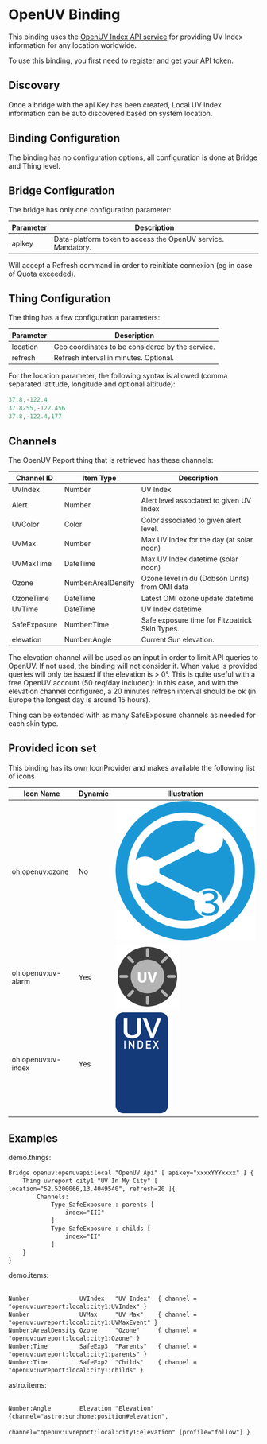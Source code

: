 # OpenUV Binding

This binding uses the [OpenUV Index API service](https://www.openuv.io/) for providing UV Index information for any location worldwide.

To use this binding, you first need to [register and get your API token](https://www.openuv.io/auth/google).

## Discovery

Once a bridge with the api Key has been created, Local UV Index information can be auto discovered based on system location.

## Binding Configuration

The binding has no configuration options, all configuration is done at Bridge and Thing level.

## Bridge Configuration

The bridge has only one configuration parameter:

| Parameter | Description                                                  |
|-----------|--------------------------------------------------------------|
| apikey    | Data-platform token to access the OpenUV service. Mandatory. |

Will accept a Refresh command in order to reinitiate connexion (eg in case of Quota exceeded).

## Thing Configuration

The thing has a few configuration parameters:

| Parameter | Description                                                  |
|-----------|--------------------------------------------------------------|
| location  | Geo coordinates to be considered by the service.             |
| refresh   | Refresh interval in minutes. Optional.                       |

For the location parameter, the following syntax is allowed (comma separated latitude, longitude and optional altitude):

```java
37.8,-122.4
37.8255,-122.456
37.8,-122.4,177
```

## Channels

The OpenUV Report thing that is retrieved has these channels:

| Channel ID   | Item Type           | Description                                     |
|--------------|---------------------|-------------------------------------------------|
| UVIndex      | Number              | UV Index                                        |
| Alert        | Number              | Alert level associated to given UV Index        |
| UVColor      | Color               | Color associated to given alert level.          |
| UVMax        | Number              | Max UV Index for the day (at solar noon)        |
| UVMaxTime    | DateTime            | Max UV Index datetime (solar noon)              |
| Ozone        | Number:ArealDensity | Ozone level in du (Dobson Units) from OMI data  |
| OzoneTime    | DateTime            | Latest OMI ozone update datetime                |
| UVTime       | DateTime            | UV Index datetime                               |
| SafeExposure | Number:Time         | Safe exposure time for Fitzpatrick Skin Types.  |
| elevation    | Number:Angle        | Current Sun elevation.                          |

The elevation channel will be used as an input in order to limit API queries to OpenUV. If not used,
the binding will not consider it. When value is provided queries will only be issued if the elevation is > 0°.
This is quite useful with a free OpenUV account (50 req/day included): in this case, and with the elevation channel configured, a 20 minutes refresh interval should be ok (in Europe the longest day is around 15 hours).

Thing can be extended with as many SafeExposure channels as needed for each skin type.

## Provided icon set

This binding has its own IconProvider and makes available the following list of icons

| Icon Name          | Dynamic | Illustration               |
|--------------------|---------|----------------------------|
| oh:openuv:ozone    | No      | ![Ozone icon](doc/icon/ozone.svg)    |
| oh:openuv:uv-alarm | Yes     | ![UV alarm icon](doc/icon/uv-alarm.svg) |
| oh:openuv:uv-index | Yes     | ![UV index icon](doc/icon/uv-index.svg) |

## Examples

demo.things:

```xtend
Bridge openuv:openuvapi:local "OpenUV Api" [ apikey="xxxxYYYxxxx" ] {
    Thing uvreport city1 "UV In My City" [ location="52.5200066,13.4049540", refresh=20 ]{
        Channels:
            Type SafeExposure : parents [
                index="III"
            ]
            Type SafeExposure : childs [
                index="II"
            ]
    }
}

```

demo.items:

```xtend

Number              UVIndex   "UV Index"  { channel = "openuv:uvreport:local:city1:UVIndex" }
Number              UVMax     "UV Max"    { channel = "openuv:uvreport:local:city1:UVMaxEvent" }
Number:ArealDensity Ozone     "Ozone"     { channel = "openuv:uvreport:local:city1:Ozone" }
Number:Time         SafeExp3  "Parents"   { channel = "openuv:uvreport:local:city1:parents" }
Number:Time         SafeExp2  "Childs"    { channel = "openuv:uvreport:local:city1:childs" }

```

astro.items:

```xtend

Number:Angle        Elevation "Elevation" {channel="astro:sun:home:position#elevation",
                                           channel="openuv:uvreport:local:city1:elevation" [profile="follow"] }

```
